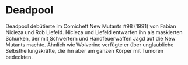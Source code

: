 # Deadpool

Deadpool debütierte im Comicheft New Mutants #98 (1991) von Fabian Nicieza und Rob Liefeld. Nicieza und Liefeld entwarfen ihn als maskierten Schurken, der mit Schwertern und Handfeuerwaffen Jagd auf die New Mutants machte. Ähnlich wie Wolverine verfügte er über unglaubliche Selbstheilungskräfte, die ihn aber am ganzen Körper mit Tumoren bedeckten.